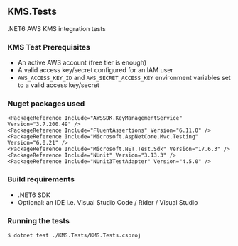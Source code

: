 ## KMS.Tests

.NET6 AWS KMS integration tests

### KMS Test Prerequisites

* An active AWS account (free tier is enough)
* A valid access key/secret configured for an IAM user
* `AWS_ACCESS_KEY_ID` and `AWS_SECRET_ACCESS_KEY` environment variables set to a valid access key/secret

### Nuget packages used

```
<PackageReference Include="AWSSDK.KeyManagementService" Version="3.7.200.49" />
<PackageReference Include="FluentAssertions" Version="6.11.0" />
<PackageReference Include="Microsoft.AspNetCore.Mvc.Testing" Version="6.0.21" />
<PackageReference Include="Microsoft.NET.Test.Sdk" Version="17.6.3" />
<PackageReference Include="NUnit" Version="3.13.3" />
<PackageReference Include="NUnit3TestAdapter" Version="4.5.0" />
```

### Build requirements

* .NET6 SDK
* Optional: an IDE i.e. Visual Studio Code / Rider / Visual Studio

### Running the tests

```
$ dotnet test ./KMS.Tests/KMS.Tests.csproj
